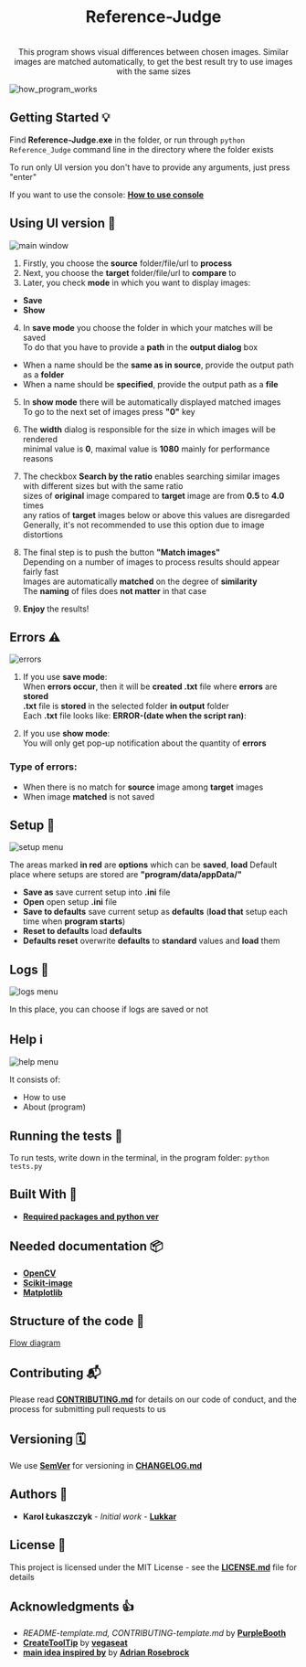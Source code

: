 <h1 align="center"> Reference-Judge </h1>

<div align="center">
</br>This program shows visual differences between chosen images.
Similar images are matched automatically, to get the best result try to use images with the same sizes</br>
</div>

![how_program_works](https://github.com/Lukkar90/Reference_Judge/blob/docs/docs/images/how_program_works.png)

## Getting Started 💡
    
Find **Reference-Judge.exe** in the folder, or run through `python Reference_Judge` command line in the directory where the folder exists

To run only UI version you don't have to provide any arguments, just press "enter"

If you want to use the console: [**How to use console**](https://github.com/Lukkar90/Reference_Judge/blob/docs/docs/How_to_use_console.md)

## Using UI version 👀

![main window](https://github.com/Lukkar90/Reference_Judge/blob/docs/docs/images/main_window.png)

1. Firstly, you choose the **source** folder/file/url to **process**  
2. Next, you choose the **target** folder/file/url to **compare** to  
3. Later, you check **mode** in which you want to display images:

- **Save**
- **Show**

4. In **save mode** you choose the folder in which your matches will be saved  
To do that you have to provide a **path** in the **output dialog** box  
- When a name should be the **same as in source**, provide the output path as a **folder**   
- When a name should be **specified**, provide the output path as a **file**

5. In **show mode** there will be automatically displayed matched images  
To go to the next set of images press **"0"** key

6. The **width** dialog is responsible for the size in which images will be rendered  
minimal value is **0**, maximal value is **1080** mainly for performance reasons

7. The checkbox **Search by the ratio** enables searching similar images with different sizes but with the same ratio  
sizes of **original** image compared to **target** image are from **0.5** to **4.0** times  
any ratios of **target** images below or above this values are disregarded  
Generally, it's not recommended to use this option due to image distortions

8. The final step is to push the button **"Match images"**  
Depending on a number of images to process results should appear fairly fast  
Images are automatically **matched** on the degree of **similarity**  
The **naming** of files does **not matter** in that case

9. **Enjoy** the results!

## Errors ⚠️

![errors](https://github.com/Lukkar90/Reference_Judge/blob/docs/docs/images/errors.png)

1. If you use **save mode**:  
When **errors occur**, then it will be **created .txt** file where **errors** are **stored**  
**.txt** file is **stored** in the selected folder **in output** folder  
Each **.txt** file looks like: **ERROR-(date when the script ran)**:  

2. If you use **show mode**:  
You will only get pop-up notification about the quantity of **errors**  

### Type of **errors**:  
- When there is no match for **source** image among **target** images  
- When image **matched** is not saved  

## Setup 💾

![setup menu](https://github.com/Lukkar90/Reference_Judge/blob/docs/docs/images/setup.png)

The areas marked **in red** are **options** which can be **saved**, **load**
Default place where setups are stored are **"program/data/appData/"**

- **Save as** save current setup into **.ini** file
- **Open** open setup **.ini** file
- **Save to defaults** save current setup as **defaults** (**load that** setup each time when **program starts**)
- **Reset to defaults** load **defaults**
- **Defaults reset** overwrite **defaults** to **standard** values and **load** them

## Logs 📜

![logs menu](https://github.com/Lukkar90/Reference_Judge/blob/docs/docs/images/logs.png)

In this place, you can choose if logs are saved or not

## Help ℹ️

![help menu](https://github.com/Lukkar90/Reference_Judge/blob/docs/docs/images/help.png)

It consists of:
- How to use
- About (program)

## Running the tests 🧪

To run tests, write down in the terminal, in the program folder:
`python tests.py`

## Built With 🧰

- [**Required packages and python ver**](https://github.com/Lukkar90/Pipfile.lock/)

## Needed documentation 📦

- [**OpenCV**](https://opencv.org)
- [**Scikit-image**](https://scikit-image.org/)
- [**Matplotlib**](https://matplotlib.org/)

## Structure of the code 🧭

[Flow diagram](https://github.com/Lukkar90/Reference_Judge/blob/master/docs/simpified_model_of_program.png)

## Contributing 📬

Please read [**CONTRIBUTING.md**](https://github.com/Lukkar90/Reference_Judge/blob/master/docs/CONTRIBUTING.md) for details on our code of conduct, and the process for submitting pull requests to us

## Versioning 🗓️

We use [**SemVer**](http://semver.org/) for versioning in [**CHANGELOG.md**](https://github.com/Lukkar90/Reference_Judge/blob/master/docs/CHANGELOG.md)

## Authors 🎈

- **Karol Łukaszczyk** - _Initial work_ - [**Lukkar**](https://github.com/Lukkar90)

## License 📜

This project is licensed under the MIT License - see the [**LICENSE.md**](https://github.com/Lukkar90/Reference_Judge/blob/master/docs/License.md) file for details

## Acknowledgments 👍

- _README-template.md, CONTRIBUTING-template.md_ by [**PurpleBooth**](https://gist.github.com/PurpleBooth)
- [**CreateToolTip**](www.daniweb.com/programming/software-development/code/484591/a-tooltip-class-for-tkinter) by [**vegaseat**](https://www.daniweb.com/members/19440/vegaseat)
- [**main idea inspired by**](https://www.pyimagesearch.com/2017/06/19/image-difference-with-opencv-and-python/) by [**Adrian Rosebrock**](https://www.pyimagesearch.com/contact/)
